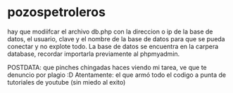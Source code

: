 # pozospetroleros
hay que modiifcar el archivo db.php con la direccion o ip de la base de datos, el usuario, clave y el nombre de la base de datos
para que se pueda conectar y no explote todo. La base de datos se encuentra en la carpera database, recordar importarla previamente
al phpmyadmin.

POSTDATA: que pinches chingadas haces viendo mi tarea, ve que te denuncio por plagio :D
Atentamente: el que armó todo el codigo a punta de tutoriales de youtube (sin miedo al exito)
